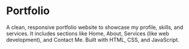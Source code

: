 # Portfolio
A clean, responsive portfolio website to showcase my profile, skills, and services. It includes sections like Home, About, Services (like web development), and Contact Me. Built with HTML, CSS, and JavaScript.
